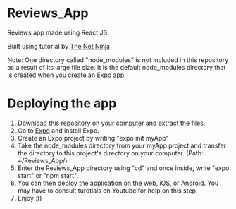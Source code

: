 # Reviews_App

Reviews app made using React JS.

Built using tutorial by [The Net Ninja](https://www.youtube.com/watch?v=cFVHTazhb7I&list=PL4cUxeGkcC9ixPU-QkScoRBVxtPPzVjrQ&index=16)

Note: One directory called "node_modules" is not included in this repository as a result of its large file size. It is the default node_modules directory that is created when you create an Expo app.

# Deploying the app

1. Download this repository on your computer and extract the files.
2. Go to [Expo](https://expo.io/learn) and install Expo.
3. Create an Expo project by writing "expo init myApp"
4. Take the node_modules directory from your myApp project and transfer the directory to this project's directory on your computer. (Path: ~/Reviews_App/)
5. Enter the Reviews_App directory using "cd" and once inside, write "expo start" or "npm start".
6. You can then deploy the application on the web, iOS, or Android. You may have to consult turotials on Youtube for help on this step.
7. Enjoy :))



